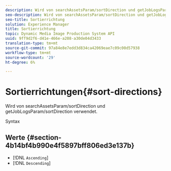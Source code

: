 ```yaml
---
description: Wird von searchAssetsParam/sortDirection und getJobLogsParam/sortDirection verwendet.
seo-description: Wird von searchAssetsParam/sortDirection und getJobLogsParam/sortDirection verwendet.
seo-title: Sortierrichtung
solution: Experience Manager
title: Sortierrichtung
topic: Dynamic Media Image Production System API
uuid: 9ff9d2f6-d41e-466e-a208-a30de04d3433
translation-type: tm+mt
source-git-commit: 97a84e8e7edd3d834ca42069eae7c09c00d57938
workflow-type: tm+mt
source-wordcount: '29'
ht-degree: 6%

---
```



# Sortierrichtungen{#sort-directions}

Wird von searchAssetsParam/sortDirection und getJobLogsParam/sortDirection verwendet.

Syntax

## Werte {#section-4b14bf4b990e4f5897bff806ed3e137b}

* [!DNL `Ascending`]
* [!DNL `Descending`]

